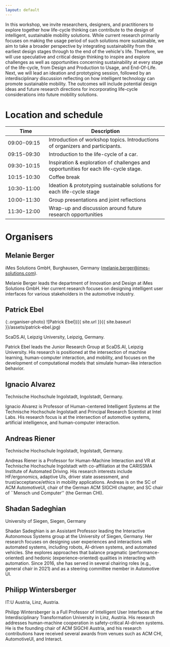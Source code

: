 ```yaml
---
layout: default
---
```


In this workshop, we invite researchers, designers, and practitioners to explore together how life-cycle thinking can contribute to the design of intelligent, sustainable mobility solutions. While current research primarily focuses on making the usage period of such solutions more sustainable, we aim to take a broader perspective by integrating sustainability from the earliest design stages through to the end of the vehicle's life. Therefore, we will use speculative and critical design thinking to inspire and explore challenges as well as opportunities concerning sustainability at every stage of the life-cycle, from Design and Production to Usage, and End-Of-Life. Next, we will lead an ideation and prototyping session, followed by an interdisciplinary discussion reflecting on how intelligent technology can promote sustainable mobility. The outcomes will include potential design ideas and future research directions for incorporating life-cycle considerations into future mobility solutions. 
 

# Location and schedule

 Time | Description                                                                                                                 
--------------------|--------------------------------------------------------------------------------------------------------------------------------------
 09:00-09:15<img width=70/>        | Introduction of workshop topics. Introductions of organizers and participants. 
09:15-09:30       | Introduction to the life-cycle of a car.                                                                  
 09:30-10:15       | Inspiration & exploration of challenges and opportunities for each life-cycle stage.                                                   
10:15-10:30       |  Coffee break                                                                 
10:30-11:00       | Ideation & prototyping sustainable solutions for each life-cycle stage                                              
10:00-11:30        | Group presentations and joint reflections                                              
11:30-12:00       | Wrap-up and discussion around future research opportunities

# Organisers
## Melanie Berger

 
iMes Solutions GmbH, Burghausen, Germany ([melanie.berger@imes-solutions.com](mailto:melanie.berger@imes-solutions.com)).

Melanie Berger leads the department of Innovation and Design at iMes Solutions GmbH. Her current research focuses on designing intelligent user interfaces for various stakeholders in the automotive industry.

## Patrick Ebel

{:.organiser-photo}
![Patrick Ebel]({{ site.url }}{{ site.baseurl }}/assets/patrick-ebel.jpg)

ScaDS.AI, Leipzig University, Leipzig, Germany.

Patrick Ebel leads the Junior Research Group at ScaDS.AI, Leipzig University. His research is positioned at the intersection of machine learning, human-computer interaction, and mobility, and focuses on the development of computational models that simulate human-like interaction behavior.

## Ignacio Alvarez

Technische Hochschule Ingolstadt, Ingolstadt, Germany.

Ignacio Alvarez is Professor of Human-centered Intelligent Systems at the Technische Hochschule Ingolstadt and Principal Research Scientist at Intel Labs. His research focus is at the intersection of automotive systems, artificial intelligence, and human-computer interaction.  

## Andreas Riener
 
Technische Hochschule Ingolstadt, Ingolstadt, Germany.

Andreas Riener is a Professor for Human-Machine Interaction and VR at Technische Hochschule Ingolstadt with co-affiliation at the CARISSMA Institute of Automated Driving. His research interests include HF/ergonomics, adaptive UIs, driver state assessment, and trust/acceptance/ethics in mobility applications. Andreas is on the SC of ACM AutomotiveUI, chair of the German ACM SIGCHI chapter, and SC chair of ``Mensch und Computer'' (the German CHI).

## Shadan Sadeghian

 
University of Siegen, Siegen, Germany

Shadan Sadeghian is an Assistant Professor leading the Interactive Autonomous Systems group at the University of Siegen, Germany. Her research focuses on designing user experiences and interactions with automated systems, including robots, AI-driven systems, and automated vehicles. She explores approaches that balance pragmatic (performance-oriented) and hedonic (experience-oriented) qualities in interacting with automation. Since 2016, she has served in several chairing roles (e.g., general chair in 2021) and as a steering committee member in Automotive UI. 

## Philipp Wintersberger

 

IT:U Austria, Linz, Austria.

Philipp Wintersberger is a Full Professor of Intelligent User Interfaces at the Interdisciplinary Transformation University in Linz, Austria. His research addresses human-machine cooperation in safety-critical AI-driven systems. He is the founding chair of ACM SIGCHI Austria, and his research contributions have received several awards from venues such as ACM CHI, AutomotiveUI, and Interact.



 
